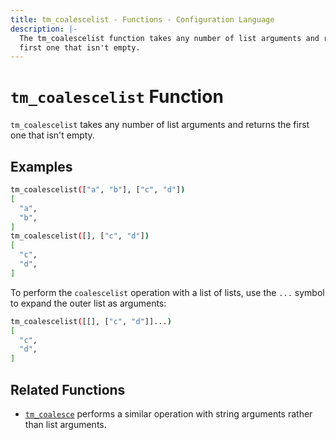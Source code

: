 ```yaml
---
title: tm_coalescelist - Functions - Configuration Language
description: |-
  The tm_coalescelist function takes any number of list arguments and returns the
  first one that isn't empty.
---
```


# `tm_coalescelist` Function

`tm_coalescelist` takes any number of list arguments and returns the first one
that isn't empty.

## Examples

```sh
tm_coalescelist(["a", "b"], ["c", "d"])
[
  "a",
  "b",
]
tm_coalescelist([], ["c", "d"])
[
  "c",
  "d",
]
```

To perform the `coalescelist` operation with a list of lists, use the `...`
symbol to expand the outer list as arguments:

```sh
tm_coalescelist([[], ["c", "d"]]...)
[
  "c",
  "d",
]
```

## Related Functions

* [`tm_coalesce`](./tm_coalesce.md) performs a similar operation with string
  arguments rather than list arguments.
